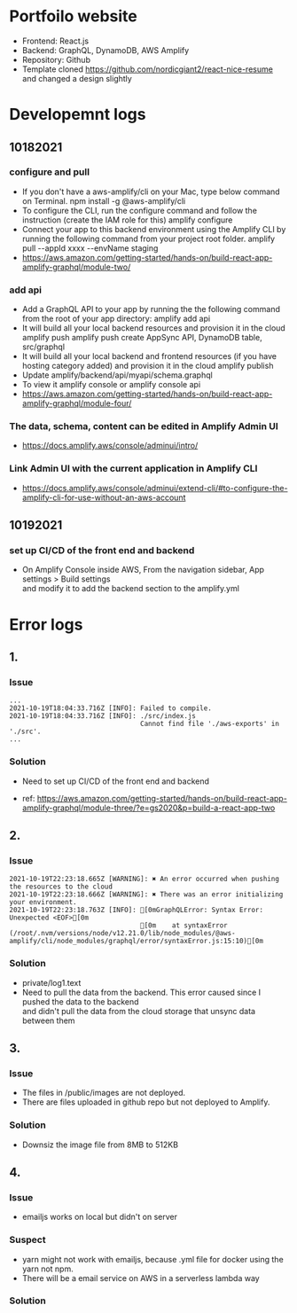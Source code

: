 # Portfoilo website
- Frontend: React.js
- Backend: GraphQL, DynamoDB, AWS Amplify
- Repository: Github
- Template cloned https://github.com/nordicgiant2/react-nice-resume and changed a design slightly

# Developemnt logs
## 10182021
### configure and pull
- If you don't have a aws-amplify/cli on your Mac, type below command on Terminal.
  npm install -g @aws-amplify/cli
- To configure the CLI, run the configure command and follow the instruction (create the IAM role for this)
  amplify configure
- Connect your app to this backend environment using the Amplify CLI by running the following command from your project root folder.
  amplify pull --appId xxxx --envName staging
- https://aws.amazon.com/getting-started/hands-on/build-react-app-amplify-graphql/module-two/

### add api
- Add a GraphQL API to your app by running the the following command from the root of your app directory:
  amplify add api
- It will build all your local backend resources and provision it in the cloud
  amplify push
    amplify push create AppSync API, DynamoDB table, src/graphql
- It will build all your local backend and frontend resources (if you have hosting category added) and provision it in the cloud
  amplify publish
- Update amplify/backend/api/myapi/schema.graphql
- To view it
  amplify console or amplify console api
- https://aws.amazon.com/getting-started/hands-on/build-react-app-amplify-graphql/module-four/

### The data, schema, content can be edited in Amplify Admin UI
- https://docs.amplify.aws/console/adminui/intro/


### Link Admin UI with the current application in Amplify CLI
- https://docs.amplify.aws/console/adminui/extend-cli/#to-configure-the-amplify-cli-for-use-without-an-aws-account

## 10192021
### set up CI/CD of the front end and backend
- On Amplify Console inside AWS, From the navigation sidebar, App settings > Build settings <br>
and modify it to add the backend section to the amplify.yml

# Error logs
## 1.
### Issue
```
...
2021-10-19T18:04:33.716Z [INFO]: Failed to compile.
2021-10-19T18:04:33.716Z [INFO]: ./src/index.js
                                 Cannot find file './aws-exports' in './src'.
...
```
### Solution
- Need to set up CI/CD of the front end and backend

- ref: https://aws.amazon.com/getting-started/hands-on/build-react-app-amplify-graphql/module-three/?e=gs2020&p=build-a-react-app-two

## 2.
### Issue
```
2021-10-19T22:23:18.665Z [WARNING]: ✖ An error occurred when pushing the resources to the cloud
2021-10-19T22:23:18.666Z [WARNING]: ✖ There was an error initializing your environment.
2021-10-19T22:23:18.763Z [INFO]: [0mGraphQLError: Syntax Error: Unexpected <EOF>[0m
                                 [0m    at syntaxError (/root/.nvm/versions/node/v12.21.0/lib/node_modules/@aws-amplify/cli/node_modules/graphql/error/syntaxError.js:15:10)[0m
```
### Solution
- private/log1.text
- Need to pull the data from the backend. This error caused since I pushed the data to the backend <br>
and didn't pull the data from the cloud storage that unsync data between them

## 3.
### Issue
- The files in /public/images are not deployed.
- There are files uploaded in github repo but not deployed to Amplify.
### Solution
- Downsiz the image file from 8MB to 512KB

## 4.
### Issue
- emailjs works on local but didn't on server
### Suspect
- yarn might not work with emailjs, because .yml file for docker using the yarn not npm.
- There will be a email service on AWS in a serverless lambda way

### Solution
